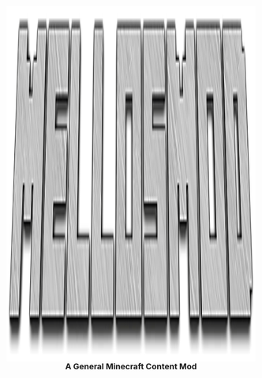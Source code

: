 <p align="center"> 
  <img  align="right" src="https://github.com/Mellozx/MellosMod/blob/Master/Textures/icon-mellosmod.png" width="1280" height="720">
 </p>
<h3 align="center">A General Minecraft Content Mod</h3>




